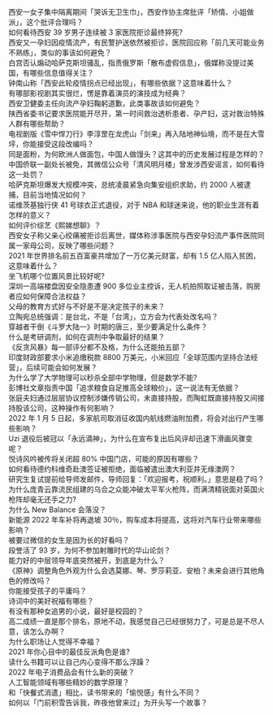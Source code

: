 西安一女子集中隔离期间「哭诉无卫生巾」，西安作协主席批评「矫情、小姐做派」，这个批评合理吗？  
如何看待西安 39 岁男子连续被 3 家医院拒诊最终猝死?  
西安又一孕妇因疫情流产，有民警护送依然被拒诊，医院回应称「前几天可能业务不熟练」，类似的事该如何避免？  
白宫否认煽动哈萨克斯坦骚乱，指责俄罗斯「散布虚假信息」，俄媒称没提过美国，有哪些信息值得关注？  
钟南山称「西安此轮疫情拐点已经出现」，有哪些依据？这意味着什么？  
有哪部影视剧其实很烂，愣是靠着演员的演技成为经典？  
西安卫健委主任向流产孕妇鞠躬道歉，此类事故该如何避免？  
陕西省委书记要求医院能开尽开，第一时间救治透析患者、孕产妇，这对救治特殊人群有哪些帮助？  
电视剧版《雪中悍刀行》李淳罡在龙虎山「剑来」再入陆地神仙境，而不是在大雪坪，你能接受这段改编吗？  
同是面粉，为何欧洲人做面包，中国人做馒头？这其中的历史发展过程是怎样的？  
中国侨联一副处长被免，其微信公众号「清风明月楼」曾发涉西安谣言，如何看待这一处罚？  
哈萨克斯坦爆发大规模冲突，总统凌晨紧急向集安组织求助，约 2000 人被逮捕，目前当地情况如何？  
诺维茨基独行侠 41 号球衣正式退役，对于 NBA 和球迷来说，他的职业生涯有着怎样的意义？  
如何评价综艺《熙娣想聊》？  
西安女子称父亲心绞痛被拒诊后离世，媒体称涉事医院与西安孕妇流产事件医院同属一家母公司，反映了哪些问题？  
2021 年世界排名前五百富豪共增加了一万亿美元财富，却有 1.5 亿人陷入贫困，这意味着什么？  
坐飞机哪个位置风景比较好呢?  
深圳一高端楼盘因安全隐患遭 900 多位业主控诉，无人机拍照取证被击落，购房者应如何保障合法权益？  
父母的教育方式好与不好是不是决定孩子的未来？  
立陶宛总统强调：是台北，不是「台湾」，立方会为代表处改名吗？  
穿越者干倒《斗罗大陆一》时期的唐三，至少要满足什么条件？  
什么是考研调剂，如何在调剂中争取最好的结果？  
《反贪风暴》每一部评分都不及格，为什么还能拍五部？  
印度财政部要求小米追缴税款 8800 万美元，小米回应「全球范围内坚持合法经营」，后续可能会如何发展？  
为什么学了大学物理可以秒杀全部中学物理，但是数学不能?  
彭博社文章指责中国「追求粮食自足推高全球粮价」，这一说法有无依据？  
张庭夫妇通过层层协议控制涉嫌传销公司，未直接持股，而陶虹既直接持股又间接持股该公司，这种操作有何影响？  
2022 年 1 月 5 日起，多家航司取消征收国内航线燃油附加费，将会对出行产生哪些影响？  
Uzi 退役后被冠以「永远滴神」，为什么在宣布复出后风评却迅速下滑画风骤变呢？  
悦诗风吟被传将关闭超 80% 中国门店，可能的原因有哪些？  
如何看待德约科维奇赴澳签证被拒绝，面临被遣出澳大利亚并无缘澳网？  
研究生复试提前给导师发邮件，导师回复：「欢迎报考，祝顺利。」意思是稳了吗？  
为什么庞青云靠流民组建的乌合之众能冲破太平军火枪阵，而满清精锐面对英国火枪阵却毫无还手之力?  
为什么 New Balance 会落没？  
新能源 2022 年车补将再退坡 30％，购车成本将提高，这将对汽车行业带来哪些影响？  
被要过微信的女生是因为长的好看吗？  
段誉活了 93 岁，为何不参加射雕时代的华山论剑？  
能力好的中层领导年底突然被开，到底是为什么？  
《原神》调整角色外观为什么会选莫娜、琴、罗莎莉亚、安柏？未来会进行其他角色的修改吗？  
你能接受孩子的平庸吗？  
诗词中的美好祝福有哪些？  
有没有那种女追男的小说，最好是校园的？  
高二成绩一直是那个排名，原地不动，我感觉自己已经很努力了，可是总是不尽人意，该怎么办啊？  
为什么职场让人觉得不幸福？  
2021 年你心目中的最佳反派角色是谁?  
读什么书籍可以让自己内心变得不那么浮躁？  
2022 年电子消费品会有什么新的突破？  
人工智能领域有哪些精妙的数学原理？  
和「快餐式消遣」相比，读书带来的「愉悦感」有什么不同？  
如何以「门前积雪告诉我，昨夜他曾来过」为开头写一个故事？  
